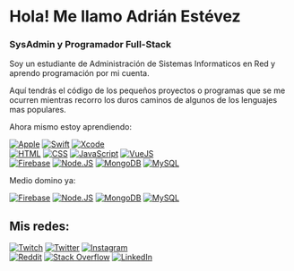 #  Hola! Me llamo Adrián Estévez 
### SysAdmin y Programador Full-Stack


Soy un estudiante de Administración de Sistemas Informaticos en Red y aprendo programación por mi cuenta.

Aquí tendrás el código de los pequeños proyectos o programas que se me ocurren mientras recorro los duros caminos de algunos de los lenguajes mas populares.

Ahora mismo estoy aprendiendo:

[![Apple](https://img.shields.io/badge/iOS-999999?style=for-the-badge&logo=apple&logoColor=white&labelColor=101010)]()
[![Swift](https://img.shields.io/badge/Swift-FA7343?style=for-the-badge&logo=swift&logoColor=white&labelColor=101010)]()
[![Xcode](https://img.shields.io/badge/Xcode-1575F9?style=for-the-badge&logo=xcode&logoColor=white&labelColor=101010)]()
</br>
[![HTML](https://img.shields.io/badge/HTML_5-E34F26?style=for-the-badge&logo=html5&logoColor=white&labelColor=101010)]()
[![CSS](https://img.shields.io/badge/CSS_3-1572B6?style=for-the-badge&logo=CSS3&logoColor=white&labelColor=101010)]()
[![JavaScript](https://img.shields.io/badge/JavaScript-F7DF1E?style=for-the-badge&logo=javascript&logoColor=white&labelColor=101010)]()
[![VueJS](https://img.shields.io/badge/Vue.js-41B883?style=for-the-badge&logo=Vue.js&logoColor=white&labelColor=101010)]()
</br>
[![Firebase](https://img.shields.io/badge/Firebase-FFCA28?style=?style=for-the-badge&logo=appveyor&logo=firebase&logoColor=white&labelColor=101010)]()
[![Node.JS](https://img.shields.io/badge/Node.JS-339933?style=?style=for-the-badge&logo=appveyor&logo=node.js&logoColor=white&labelColor=101010)]()
[![MongoDB](https://img.shields.io/badge/MongoDB-47A248?style=?style=for-the-badge&logo=appveyor&logo=mongodb&logoColor=white&labelColor=101010)]()
[![MySQL](https://img.shields.io/badge/MySQL-4479A1?style=for-the-badge&logo=mysql&logoColor=white&labelColor=101010)]()


Medio domino ya:

[![Firebase](https://img.shields.io/badge/Firebase-FFCA28?style=?style=flat&logo=appveyor&logo=firebase&logoColor=white&labelColor=101010)]()
[![Node.JS](https://img.shields.io/badge/Node.JS-339933?style=?style=flat&logo=appveyor&logo=node.js&logoColor=white&labelColor=101010)]()
[![MongoDB](https://img.shields.io/badge/MongoDB-47A248?style=?style=flat&logo=appveyor&logo=mongodb&logoColor=white&labelColor=101010)]()
[![MySQL](https://img.shields.io/badge/MySQL-4479A1?style=?style=flat&logo=appveyor&logo=mysql&logoColor=white&labelColor=101010)]()

## Mis redes:

[![Twitch](https://img.shields.io/badge/Twitch-Adrianestevez-9146FF?style=flat&logo=twitch&logoColor=white&labelColor=101010)](https://twitch.tv/adrianestevez)
[![Twitter](https://img.shields.io/badge/Twitter-@AdrnEstvz-1DA1F2?style=flat&logo=twitter&logoColor=white&labelColor=101010)](https://twitter.com/AdrnEstvz)
[![Instagram](https://img.shields.io/badge/Instagram-@adrnestvz-E4405F?style=flat&logo=instagram&logoColor=white&labelColor=101010)](https://instagram.com/adrnestvz)
<br/>
[![Reddit](https://img.shields.io/badge/Reddit-Haru_123-FF4500?style=flat&logo=appveyor&logo=reddit&logoColor=white&labelColor=101010)](https://www.reddit.com/user/Haru_123)
[![Stack Overflow](https://img.shields.io/badge/Stack_Overflow-Adrian_Estevez-FE7A16?style=flat&logo=appveyor&logo=stackoverflow&logoColor=white&labelColor=101010)](https://es.stackoverflow.com/users/188411/haru)
[![LinkedIn](https://img.shields.io/badge/LinkedIn-Adrian_Estevez_Rodriguez-0077B5?style=flat&logo=appveyor&logo=linkedin&logoColor=white&labelColor=101010)](https://www.linkedin.com/in/adrian-estevez-rodriguez-101364183)
